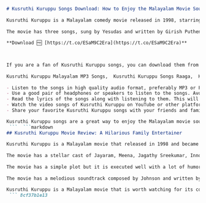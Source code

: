 ```markdown 
# Kusruthi Kuruppu Songs Download: How to Enjoy the Malayalam Movie Soundtrack
  
Kusruthi Kuruppu is a Malayalam comedy movie released in 1998, starring Jayaram and Meena in the lead roles. The movie was directed by Lal Jose and produced by Siyad Koker. The music of the movie was composed by Johnson, who was known for his melodious tunes and catchy lyrics.
  
The movie has three songs, sung by Yesudas and written by Girish Puthenchery. The songs are Manathe Mamayile, Melleyen and Tharmakal. The songs are a mix of romance, humor and nostalgia, reflecting the mood of the movie.
 
**Download 🆓 [https://t.co/ESaM9C2Era](https://t.co/ESaM9C2Era)**


  
If you are a fan of Kusruthi Kuruppu songs, you can download them from various online platforms like Raaga.com, YouTube, etc. Here are some tips on how to enjoy the Malayalam movie soundtrack:
 
Kusruthi Kuruppu Malayalam MP3 Songs,  Kusruthi Kuruppu Songs Raaga,  Kusruthi Kuruppu Johnson Music,  Kusruthi Kuruppu Jayaram Meena Movie,  Kusruthi Kuruppu Yesudas Songs,  Kusruthi Kuruppu Girish Puthenchery Lyrics,  Manathe Mamayile Song Download,  Melleyen Song Download,  Tharmakal Song Download,  Kusruthi Kuruppu 1998 Movie Songs,  Kusruthi Kuruppu Malayalam Movie Album,  Kusruthi Kuruppu High Quality Songs,  Kusruthi Kuruppu Malayalam Movie Raaga.com,  Kusruthi Kuruppu Malayalam Movie Song Lyrics,  Kusruthi Kuruppu Malayalam Movie MP3 Download,  Kusruthi Kuruppu Malayalam Movie Online Streaming,  Kusruthi Kuruppu Malayalam Movie Full HD Video Songs,  Kusruthi Kuruppu Malayalam Movie Review,  Kusruthi Kuruppu Malayalam Movie Cast and Crew,  Kusruthi Kuruppu Malayalam Movie Trailer,  Kusruthi Kuruppu Malayalam Movie Songs Playlist,  Kusruthi Kuruppu Malayalam Movie Songs Free Download,  Kusruthi Kuruppu Malayalam Movie Songs 320kbps Download,  Kusruthi Kuruppu Malayalam Movie Songs Zip File Download,  Kusruthi Kuruppu Malayalam Movie Songs Ringtone Download,  Kusruthi Kuruppu Malayalam Movie Songs Karaoke Download,  Kusruthi Kuruppu Malayalam Movie Songs Instrumental Download,  Kusruthi Kuruppu Malayalam Movie Songs Remix Download,  Kusruthi Kuruppu Malayalam Movie Songs DJ Mix Download,  Kusruthi Kuruppu Malayalam Movie Songs Mashup Download,  Kusruthi Kuruppu Malayalam Movie Songs Cover Version Download,  Kusruthi Kuruppu Malayalam Movie Songs Unplugged Version Download,  Kusruthi Kuruppu Malayalam Movie Songs Acoustic Version Download,  Kusruthi Kuruppu Malayalam Movie Songs Live Performance Download,  Kusruthi Kuruppu Malayalam Movie Songs Video Jukebox Download,  Kusruthi Kuruppu Malayalam Movie Songs WhatsApp Status Download,  Kusruthi Kuruppu Malayalam Movie Songs TikTok Video Download,  Kusruthi Kuruppu Malayalam Movie Songs Lyrics Video Download,  Kusruthi Kuruppu Malayalam Movie Songs Lyrical Video Download,  Kusruthi Kuruppu Malayalam Movie Songs 3D Audio Download,  Kusruthi Kuruppu Malayalam Movie Songs 8D Audio Download,  Kusruthi Kuruppu Malayalam Movie Songs Bass Boosted Download,  Kusruthi Kuruppu Malayalam Movie Songs Dolby Atmos Download,  Kusruthi Kuruppu Malayalam Movie Songs FLAC Format Download,  Kusruthi Kuruppu Malayalam Movie Songs Original Soundtrack Download,  Kusruthi Kuruppu Malayalam Movie Songs Background Music Download,  Kusruthi Kuruppu Malayalam Movie Songs BGM Score Download,  Kusruthi Kuruppu Malayalam Movie Songs Theme Music Download,  How to download songs from kusruthikuruppumovie.com?,  Best sites to download kusruti kuruppumalayalammoviesongs
  
- Listen to the songs in high quality audio format, preferably MP3 or FLAC. This will enhance the clarity and richness of the sound.
- Use a good pair of headphones or speakers to listen to the songs. Avoid using low-quality earphones or phone speakers, as they may distort the sound or reduce the volume.
- Read the lyrics of the songs along with listening to them. This will help you understand the meaning and context of the songs better. You can find the lyrics of Kusruthi Kuruppu songs on Raaga.com or other websites.
- Watch the video songs of Kusruthi Kuruppu on YouTube or other platforms. The video songs feature the actors Jayaram and Meena in various funny and romantic situations. The video songs also showcase the beautiful locations and costumes of the movie.
- Share your favorite Kusruthi Kuruppu songs with your friends and family. You can send them the links of the songs or create a playlist on Raaga.com or other platforms. You can also sing along with them or dance to them for some fun.

Kusruthi Kuruppu songs are a great way to enjoy the Malayalam movie soundtrack. They are catchy, melodious and entertaining. Download them today and have a blast!
 ```  ```markdown 
## Kusruthi Kuruppu Movie Review: A Hilarious Family Entertainer
  
Kusruthi Kuruppu is a Malayalam movie that released in 1998 and became a hit among the audience. The movie is a comedy-drama that revolves around the life of Narendran, a wealthy businessman who falls in love with Meera, a simple village girl. The movie is directed by Venugopan and written by Rafi Mecartin, who are known for their humorous scripts and dialogues.
  
The movie has a stellar cast of Jayaram, Meena, Jagathy Sreekumar, Innocent, Oduvil Unnikrishnan, KPAC Lalitha and others. Jayaram plays the role of Narendran with ease and charm. He portrays the character of a rich man who is bored of his luxurious life and seeks some adventure and romance. Meena plays the role of Meera, a sweet and innocent girl who wins Narendran's heart with her simplicity and honesty. She also looks beautiful and graceful in her traditional attire. Jagathy Sreekumar plays the role of Bhaskaran, Meera's elder brother who is married to a Muslim woman. He adds a lot of comedy to the movie with his witty remarks and expressions. Innocent plays the role of Narendran's loyal friend and advisor who helps him in his business and personal matters.
  
The movie has a simple plot but it is executed well with a lot of humor and emotions. The movie shows how Narendran's life changes after he marries Meera and invites her family to stay with him. The movie also shows how he faces some challenges from his enemies who try to ruin his business and reputation. The movie has some hilarious scenes like the one where Narendran tries to impress Meera's father by pretending to be a farmer, or the one where Bhaskaran's mother-in-law visits him and creates a ruckus. The movie also has some touching scenes like the one where Narendran apologizes to Meera for his mistakes, or the one where he saves her from his enemies.
  
The movie has a melodious soundtrack composed by Johnson and written by Gireesh Puthenchery. The songs are sung by Yesudas and Chithra, who have given their best voices to the songs. The songs are Manathe Mamayile, Melleyen Kannile, Peelimukil Thaazhvarayil and Tharmakal Kannupulla. The songs are well picturized and suit the mood of the movie.
  
Kusruthi Kuruppu is a Malayalam movie that is worth watching for its comedy, romance and family values. The movie is a perfect entertainer for all age groups and will make you laugh and cry with its characters. The movie is available for download on various online platforms like Raaga.com, YouTube, etc.
 ``` 8cf37b1e13
 
